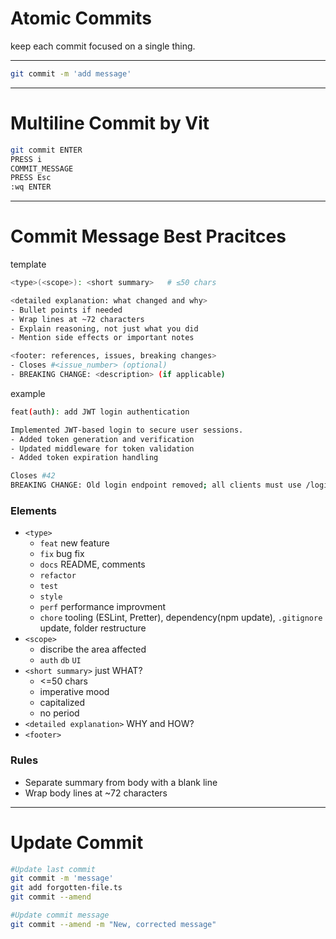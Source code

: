 # Atomic Commits

keep each commit focused on a single thing.

---

```bash
git commit -m 'add message'
```

---

# Multiline Commit by Vit

```bash
git commit ENTER
PRESS i
COMMIT_MESSAGE
PRESS Esc
:wq ENTER
```

---

# Commit Message Best Pracitces

template

```bash
<type>(<scope>): <short summary>   # ≤50 chars

<detailed explanation: what changed and why>
- Bullet points if needed
- Wrap lines at ~72 characters
- Explain reasoning, not just what you did
- Mention side effects or important notes

<footer: references, issues, breaking changes>
- Closes #<issue_number> (optional)
- BREAKING CHANGE: <description> (if applicable)
```

example

```bash
feat(auth): add JWT login authentication

Implemented JWT-based login to secure user sessions.
- Added token generation and verification
- Updated middleware for token validation
- Added token expiration handling

Closes #42
BREAKING CHANGE: Old login endpoint removed; all clients must use /login
```

### Elements

- `<type>`
  - `feat` new feature
  - `fix` bug fix
  - `docs` README, comments
  - `refactor`
  - `test`
  - `style`
  - `perf` performance improvment
  - `chore` tooling (ESLint, Pretter), dependency(npm update), `.gitignore` update, folder restructure
- `<scope>`
  - discribe the area affected
  - `auth` `db` `UI`
- `<short summary>` just WHAT?
  - <=50 chars
  - imperative mood
  - capitalized
  - no period
- `<detailed explanation>` WHY and HOW?
- `<footer>`

### Rules

- Separate summary from body with a blank line
- Wrap body lines at ~72 characters

---

# Update Commit

```bash
#Update last commit
git commit -m 'message'
git add forgotten-file.ts
git commit --amend

#Update commit message
git commit --amend -m "New, corrected message"
```
